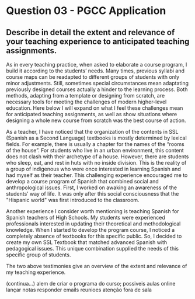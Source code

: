# Question 03 - PGCC Application

## Describe in detail the extent and relevance of your teaching experience to anticipated teaching assignments.

As in every teaching practice, when asked to elaborate a course program, I build it according to the students’ needs. Many times, previous syllabi and course maps can be readapted to different groups of students with only minor adjustments. Still, sometimes special circumstances mean adaptating previously designed courses actually a hinder to the learning process. Both methods, adapting from a template or designing from scratch, are necessary tools for meeting the challenges of modern higher-level education. Here below I will expand on what I feel these challenges mean for anticipated teaching assignments, as well as show situations where designing a whole new course from scratch was the best course of action. 

As a teacher, I have noticed that the organization of the contents in SSL (Spanish as a Second Language) textbooks is mostly determined by lexical fields. For example, there is usually a chapter for the names of the “rooms of the house”. For students who live in an urban environment, this content does not clash with their archetype of a house. However, there are students who sleep, eat, and rest in huts with no inside division. This is the reality of a group of indigenous who were once interested in learning Spanish and had myself as their teacher. This challenging experience encouraged me to develop a course program of Spanish that combined social and anthropological issues. First, I worked on awaking an awareness of the students’ way of life. It was only after this social consciousness that the "Hispanic world" was first introduced to the classroom. 

Another experience I consider worth mentioning is teaching Spanish for Spanish teachers of High Schools. My students were experienced professionals interested in updating their theoretical and methodological knowledge. When I started to develop the program course, I noticed a completely absence of textbooks for this specific public. So, I decided to create my own SSL Textbook that matched advanced Spanish with pedagogical issues. This unique combination supplied the needs of this specific group of students.  

The two above testimonies give an overview of the extent and relevance of my teaching experience. 

(continua...)
alem de criar o programa do curso;
possiveis aulas online
lançar notas
responder emails
reunioes
atenção fora de sala




